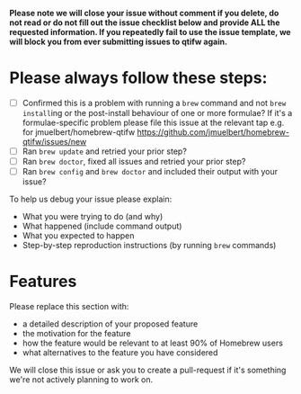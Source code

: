 **Please note we will close your issue without comment if you delete, do not read or do not fill out the issue checklist below and provide ALL the requested information. If you repeatedly fail to use the issue template, we will block you from ever submitting issues to qtifw again.**

# Please always follow these steps:

- [ ] Confirmed this is a problem with running a `brew` command and not `brew install`ing or the post-install behaviour of one or more formulae? If it's a formulae-specific problem please file this issue at the relevant tap e.g. for jmuelbert/homebrew-qtifw https://github.com/jmuelbert/homebrew-qtifw/issues/new
- [ ] Ran `brew update` and retried your prior step?
- [ ] Ran `brew doctor`, fixed all issues and retried your prior step?
- [ ] Ran `brew config` and `brew doctor` and included their output with your issue?

To help us debug your issue please explain:

- What you were trying to do (and why)
- What happened (include command output)
- What you expected to happen
- Step-by-step reproduction instructions (by running `brew` commands)

# Features

Please replace this section with:

- a detailed description of your proposed feature
- the motivation for the feature
- how the feature would be relevant to at least 90% of Homebrew users
- what alternatives to the feature you have considered

We will close this issue or ask you to create a pull-request if it's something we're not actively planning to work on.
